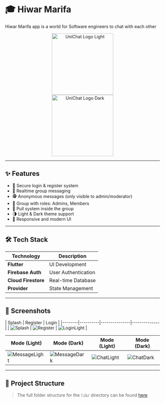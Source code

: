 # 🎓 Hiwar Marifa

Hiwar Marifa app is a world for Software engineers to chat with each other

<p align="center">
  <img src="assets/logo_light.png" alt="UniChat Logo Light" width="200"/>
  <br/>
  <img src="assets/logo_dark.png" alt="UniChat Logo Dark" width="200"/>
</p>

---

## ✨ Features

- 🔐 Secure login & register system 
- 💬 Realtime group messaging
- 🕵️ Anonymous messages (only visible to admin/moderator)
- 👥 Group with roles: Admins, Members
- 🚫 Pull system inside the group
- 🌗 Light & Dark theme support
- 📱 Responsive and modern UI

---

## 🛠 Tech Stack

| Technology       | Description              |
|------------------|--------------------------|
| **Flutter**      | UI Development           |
| **Firebase Auth**| User Authentication      |
| **Cloud Firestore** | Real-time Database  |
| **Provider**     | State Management         |


---

## 📸 Screenshots

| Splash | Register | Login |
|--------|----------|---------------|--------------|
| ![Splash](screenshots/splash.png) | ![Register](screenshots/register.png) | ![LoginLight](screenshots/login_light.png) |

| Mode (Light) | Mode (Dark) | Mode (Light) | Mode (Dark) |
|-----------------|----------------|--------------|-------------|
| ![MessageLight](screenshots/message_light.png) | ![MessageDark](screenshots/message_dark.png) | ![ChatLight](screenshots/chat_light.png) | ![ChatDark](screenshots/chat_dark.png) |

---

## 🌱 Project Structure

> The full folder structure for the `lib/` directory can be found [here](#)

